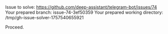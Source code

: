 Issue to solve: https://github.com/deep-assistant/telegram-bot/issues/74
Your prepared branch: issue-74-3ef50359
Your prepared working directory: /tmp/gh-issue-solver-1757540655921

Proceed.